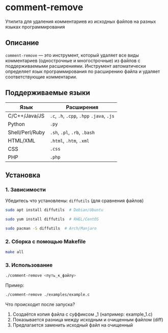 # comment-remove

Утилита для удаления комментариев из исходных файлов на разных языках программирования

## Описание
`comment-remove` — это инструмент, который удаляет все виды комментариев (однострочные и многострочные) из файлов с поддерживаемыми расширениями. Инструмент автоматически определяет язык программирования по расширению файла и удаляет соответствующие комментарии.

## Поддерживаемые языки
| Язык           | Расширения                               |
|----------------|------------------------------------------|
| C/C++/Java/JS  | `.c`, `.h`, `.cpp`, `.hpp` `.java`, `.js`|
| Python         | `.py`                                    |
| Shell/Perl/Ruby| `.sh`, `.pl`, `.rb`, `.bash`             |
| HTML/XML       | `.html`, `.htm`, `.xml`                  |
| CSS            | `.css`                                   |
| PHP            | `.php`                                   |

## Установка

### 1. Зависимости
Убедитесь что установлены: `diffutils` (для сравнения файлов)
```bash
sudo apt install diffutils  # Debian/Ubuntu
```
```bash
sudo yum install diffutils  # RHEL/CentOS
```
```bash
sudo pacman -S diffutils  # Arch/Manjaro
```
### 2. **Сборка с помощью Makefile**
```bash
make all
```
### 3. Использование
```bash
./comment-remove <путь_к_файлу>
```
Пример:
```bash
./comment-remove ./examples/example.c
```
Что происходит после запуска?
1. Создаётся копия файла с суффиксом _1 (например: example_1.c)
2. Показывается разница между исходным и очищенным файлом (diff)
3. Предлагается заменить исходный файл на очищенный
